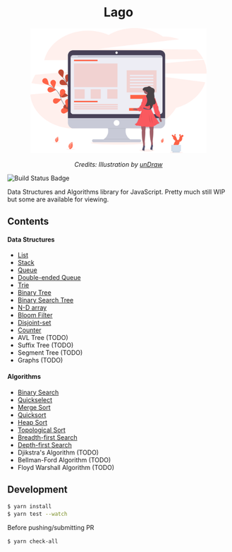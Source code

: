 <h1 align="center">Lago</h1>

<div align="center">
  <img src="assets/logo.svg" alt="Lago logo" width="400"/>
  <br>
  <p>
    <em>Credits: Illustration by <a href="https://undraw.co/">unDraw</a></em>
  </p>
</div>

![Build Status Badge](https://circleci.com/gh/yangshun/lago/tree/master.svg?style=shield&circle-token=e360bef41a5f3f6a9c914241f388c93aa7ae6bf8)

Data Structures and Algorithms library for JavaScript. Pretty much still WIP but some are available for viewing.

## Contents

#### Data Structures

- [List](lib/data-structures/List.js)
- [Stack](lib/data-structures/Stack.js)
- [Queue](lib/data-structures/Queue.js)
- [Double-ended Queue](lib/data-structures/Deque.js)
- [Trie](lib/data-structures/Trie.js)
- [Binary Tree](lib/data-structures/BinaryTree.js)
- [Binary Search Tree](lib/data-structures/BinarySearchTree.js)
- [N-D array](lib/data-structures/NDArray.js)
- [Bloom Filter](lib/data-structures/BloomFilter.js)
- [Disjoint-set](lib/data-structures/DisjointSet.js)
- [Counter](lib/data-structures/Counter.js)
- AVL Tree (TODO)
- Suffix Tree (TODO)
- Segment Tree (TODO)
- Graphs (TODO)

#### Algorithms

- [Binary Search](lib/algorithms/binarySearch.js)
- [Quickselect](lib/algorithms/quickSelect.js)
- [Merge Sort](lib/algorithms/mergeSort.js)
- [Quicksort](lib/algorithms/quickSort.js)
- [Heap Sort](lib/algorithms/heapSort.js)
- [Topological Sort](lib/algorithms/topologicalSort.js)
- [Breadth-first Search](lib/algorithms/breadthFirstSearch.js)
- [Depth-first Search](lib/algorithms/depthFirstSearch.js)
- Djikstra's Algorithm (TODO)
- Bellman-Ford Algorithm (TODO)
- Floyd Warshall Algorithm (TODO)

## Development

```sh
$ yarn install
$ yarn test --watch
```

Before pushing/submitting PR

```sh
$ yarn check-all
```

